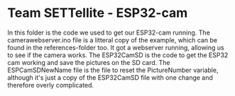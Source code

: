 # Team SETTellite - ESP32-cam
In this folder is the code we used to get our ESP32-cam running. The camerawebserver.ino file is a litteral copy of the example, which can be found in the references-folder too. 
It got a webserver running, allowing us to see if the camera works. The ESP32CamSD is the code to get the ESP32 cam working and save the pictures on the SD card. The ESPCamSDNewName file
is the file to reset the PictureNumber variable, although it's just a copy of the ESP32CamSD file with one change and therefore overly complicated. 

